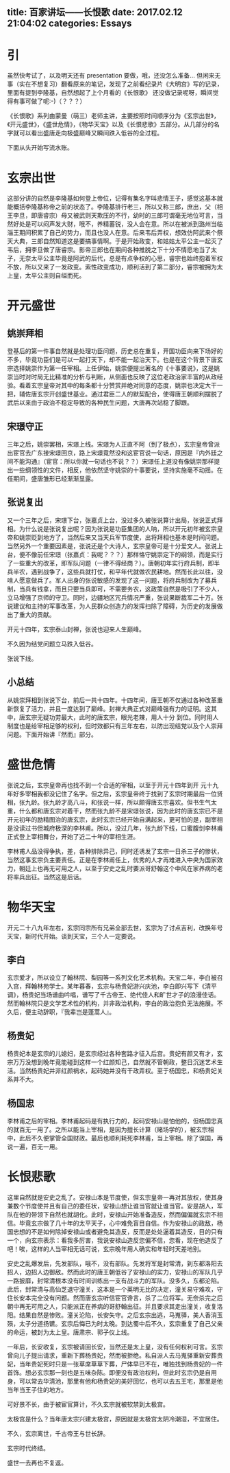 title: 百家讲坛——长恨歌
date: 2017.02.12 21:04:02
categories: Essays
---

# 引
虽然快考试了，以及明天还有 presentation 要做，哦，还没怎么准备... 但闲来无事（实在不想复习）翻看原来的笔记，发现了之前看纪录片《大明宫》写的记录，里面有提到李隆基，自然想起了上个月看的《长恨歌》 还没做记录呢呀，瞬间觉得有事可做了呢:-)（？？？）

《长恨歌》系列由蒙曼（萌三）老师主讲，主要按照时间顺序分为《玄宗出世》，《开元盛世》，《盛世危情》，《物华天宝》以及《长恨悲歌》五部分。从几部分的名字就可以看出盛唐走向极盛巅峰又瞬间跌入低谷的全过程。
<!-- more -->

下面从头开始写流水账。

# 玄宗出世
这部分讲的自然是李隆基如何登上帝位，记得有集名字叫悲情王子，感觉这基本就能概括李隆基称帝之前的状态了。李隆基排行老三，所以又称三郎，庶出，父（相王李旦，即唐睿宗）母又被武则天欺压的不行，幼时的三郎可谓毫无地位可言，当然好处是可以闷声发大财，哦不，养精蓄锐，没人会在意。所以在被派到潞州当临淄王期间积累了自己的势力，而且也没人在意。后来韦后弄权，想效仿阿武来个祭天大典，三郎自然知道这是要搞事情啊。于是开始政变，和姑姑太平公主一起灭了韦后，拥李旦做了唐睿宗。影帝三郎也在期间各种推脱之下十分不情愿地当了太子，无奈太平公主毕竟是阿武的后代，总是有点争权的心思，睿宗也始终抱着军权不放，所以又来了一发政变。索性政变成功，顺利活到了第二部分，睿宗被拥为太上皇，太平公主则自缢而死。

# 开元盛世
## 姚崇拜相
登基后的第一件事自然就是处理功臣问题，历史总在重复，开国功臣向来下场好的不多，毕竟功臣们是可以一起打天下，却不能一起治天下。也是在这个背景下唐玄宗选择姚崇作为第一任宰相。上任伊始，姚崇便提出著名的《十事要说》，这是姚崇当时对时局无比精准的分析与判断，从侧面也反映了这位老政治家丰富的从政经验。看着玄宗皇帝对其中的每条都十分赞赏并绝对同意的态度，姚崇也决定大干一把，辅佐唐玄宗开创盛世基业。通过君臣二人的默契配合，使得唐王朝顺利摆脱了武后以来由于政治不稳定导致的各种民生问题，大唐再次站稳了脚跟。

## 宋璟守正
三年之后，姚崇罢相，宋璟上线。宋璟为人正直不阿（到了极点），玄宗皇帝曾派出宦官去广东接宋璟回京，路上宋璟竟然没和这宦官说一句话，原因是『内外廷之间不能沟通』（宦官：所以你就一句话也不说？？）宋璟任上道没有像姚崇那样提出一些纲领性的文件，相反，他依然坚守姚崇的十事要说，坚持实施毫不动摇。在任期间，盛唐雏形已经渐渐显露。

## 张说复出
又一个三年之后，宋璟下台，张嘉贞上台，没过多久被张说算计出局，张说正式拜相。为什么说是张说复出呢？因为张说是功臣集团的人呐，所以开元初年被玄宗皇帝和姚崇贬到地方了，当然后来又当天兵军节度使，出将拜相也基本是时间问题。当然另外一个重要因素是，张说还是个大诗人，玄宗皇帝可是十分爱文人。张说上台，便不像前任宋璟（张嘉贞：我呢？？？）那样恪守姚崇定下的纲领，而是实行了一些重大的改革，即军队问题（一律不得经商？）。唐朝初年实行府兵制，即半兵半农，遇到战争了，这些兵就打仗，和平年代就做农民耕地。然而长此以往，没啥人愿意做兵了。军人出身的张说敏感的发现了这一问题，将府兵制改为了募兵制，当兵有钱拿，而且只要当兵即可，不需要务农，这政策自然是吸引了不少人，立马增强了京师的守卫。同时，边疆地区冗兵情况严重，张说果断裁军二十万。张说建议和主持的军事改革，为人民群众创造力的发挥扫除了障碍，为历史的发展做出了重大的贡献。

开元十四年，玄宗泰山封禅，张说也迎来人生巅峰。

不久因为结党问题立马跌入低谷。

张说下线。

## 小总结
从姚崇拜相到张说下台，前后一共十四年。十四年间，唐王朝不仅通过各种改革重新恢复了活力，并且一度达到了巅峰。封禅大典正式对巅峰强有力的证明。这其中，唐玄宗无疑功劳最大，此时的唐玄宗，眼光老辣，用人十分 到位。同时用人制度也是给宰相足够的权利，但时效都只有三年左右，以防出现结党以及个人崇拜问题。下面开始讲『然而』部分。

# 盛世危情
张说之后，玄宗皇帝再也找不到一个合适的宰相，以至于开元十四年到开 元十九年好多宰相我都没记住了名字。但之后，玄宗皇帝终于找到了玄宗时期最后一位贤相，张九龄。张九龄才高八斗，和张说一样，所以颇得唐玄宗喜欢。但书生气太重，什么都和唐玄宗对着干，然而张九龄不是宋璟张说，因为此时的唐玄宗已不是开元初年的励精图治的唐玄宗，此时玄宗已经开始自满起来，更可怕的是，副宰相是没读过书但城府极深的李林甫。所以，没过几年，张九龄下线，口蜜腹剑李林甫正式登上宰相舞台，开始了近二十年的宰相生涯。

李林甫人品没得争执，差，各种排除异己，同时还诱发了玄宗一日杀三子的惨状，当然这事玄宗负主要责任。正是在李林甫任上，优秀的人才再难进入中央为国家效力，朝廷上也再无可用之人，以至于安史之乱时要派哥舒翰这个中风在家养病的老将率兵出征。当然这是后话。

# 物华天宝
开元二十八九年左右，玄宗同宗所有兄弟全部去世，玄宗为了讨点吉利，改换年号天宝，新时代开始。谈到天宝，三个人一定要说。
## 李白
玄宗爱才，所以设立了翰林院、梨园等一系列文化艺术机构。天宝二年，李白被召入宫，拜翰林苑学士。某年暮春，玄宗与杨贵妃游兴庆池，李白即兴写下《清平调》，杨贵妃当场谱曲吟唱，谱写了千古帝王、绝代佳人和旷世才子的浪漫佳话。然而翰林院只是文学艺术性的机构，并非政治机构，李白的政治抱负无法施展。不久后，便主动辞职，『我辈岂是蓬蒿人』。

## 杨贵妃
杨贵妃本是玄宗的儿媳妇，是玄宗经过各种套路才征入后宫。贵妃有颜又有才，玄宗万万没想到晚年竟能碰到这样一个红颜知己，自然就不管朝政，整日沉迷艺术生活。当然杨贵妃并非红颜祸水，起码她并没有干政弄权。至于杨国忠，和杨贵妃关系并不大。

## 杨国忠
李林甫之后的宰相。李林甫起码是有执行力的，起码安禄山是怕他的，但杨国忠真的就百无一用了。之所以能当上宰相，是因为擅长计算（赌场学的），被玄宗相中，此后不久便掌管全国财政。最后也顺利耗死李林甫，当上宰相。除了误国，再说一遍，百无一用。

# 长恨悲歌
这里自然就是安史之乱了。安禄山本是节度使，但玄宗皇帝一再对其放权，使其身兼数个节度使并且有自己的委任状，安禄山想让谁当官就让谁当官。安是胡人，军队在他的带领下自然也就胡化。此时，安禄山开始准备造反，然而偏偏就玄宗不相信。毕竟玄宗做了几十年的太平天子，心中难免盲目自信。作为安禄山的政敌，杨国忠想的不是如何除掉安禄山或者避免其造反，反而是处处逼着其造反，目的只有一个，向玄宗表示：看我多厉害，我说安禄山造反您偏不信，您看，现在他造反了吧！唉，这样的人当宰相无话可说，玄宗晚年用人确实和年轻时天差地别。

安史之乱爆发后，先发部队，哦不，没有部队。先发将军是封常清，到东都洛阳去招人，边招人边御敌。然而此时的唐王朝低谷了安禄山的实力，安禄山的军队几乎一路披靡，封常清根本没有时间训练出一支有战斗力的军队。没多久，东都沦陷。
此后，封常清与高仙芝退守潼关，这本是一个英明无比的决定，潼关易守难攻，守住长安本完全没有问题。然而唐玄宗听信宦官谗言，杀了二位将军。无奈杀完之后朝中再无可用之人，只能派正在养病的哥舒翰出征。并且要求其走出潼关，收复洛阳。结果自然是惨败。潼关沦陷，长安失守。之后玄宗出逃，马嵬驿，美人香消玉殒，太子分道扬镳。玄宗后悔已为时太晚。到达蜀中后不久，玄宗重复了自己父亲的命运，被封为太上皇。唐肃宗、郭子仪上线。

一年后，长安收复，玄宗被请回长安，当然还是太上皇，没有任何权利可言。玄宗曾向儿子提出请求，重新下葬杨贵妃，然而被拒绝。私自派人去马嵬驿重新安葬贵妃，当年贵妃死时只是一张草席草草下葬，尸体早已不在，唯独找到杨贵妃的一件首饰。想必玄宗那一刻也是五味杂陈。即便没有政治权利，但此时玄宗仍是自用身，可以常去华清池，那里有他和杨贵妃的美好回忆，也可以去五王宅，那里是他当年当王子住的地方。

可好景不长，由于被宦官算计，不久玄宗就被软禁到太极宫。

太极宫是什么？当年唐太宗兴建太极宫，原因就是太极宫太阴冷潮湿，不宜居住。

不久，玄宗离世，千古帝王与世长辞。

玄宗时代终结。

盛世一去再也不复返。


